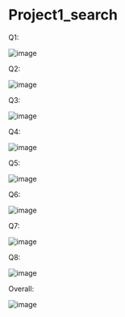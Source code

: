 # Project1_search
 
Q1: 

![image](https://user-images.githubusercontent.com/80273986/163416152-c90a862d-e3b7-4342-afe3-157331b8768c.png)

Q2:

![image](https://user-images.githubusercontent.com/80273986/163416357-a049a4ad-89ce-4d06-85bc-3ab3a4f5e62c.png)


Q3:

![image](https://user-images.githubusercontent.com/80273986/163416447-cd7f375b-60cc-441b-8d18-0f55d679f3c8.png)


Q4:

![image](https://user-images.githubusercontent.com/80273986/163416490-ef30674f-9865-4a2b-84d9-776aac32235e.png)

Q5:

![image](https://user-images.githubusercontent.com/80273986/163416532-5c2fabb2-e42e-41ae-af37-f4a94c368317.png)

Q6:

![image](https://user-images.githubusercontent.com/80273986/163416606-556b047f-d271-4ac1-9c2e-de8215824d4c.png)

Q7:

![image](https://user-images.githubusercontent.com/80273986/163416644-8160dd27-43b8-4285-bf9e-13cbd91c8c1d.png)

Q8:

![image](https://user-images.githubusercontent.com/80273986/163416722-a8e15cfc-7ca1-4b94-9271-9753f8bd0e26.png)

Overall:

![image](https://user-images.githubusercontent.com/80273986/163416792-c09121a0-144c-40aa-9c50-bd7ae1f03a0e.png)
